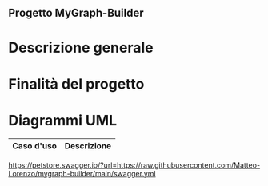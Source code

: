 ## Progetto MyGraph-Builder

# Descrizione generale

# Finalità del progetto

# Diagrammi UML

| Caso d'uso | Descrizione |
| --- | ---------- |


https://petstore.swagger.io/?url=https://raw.githubusercontent.com/Matteo-Lorenzo/mygraph-builder/main/swagger.yml

